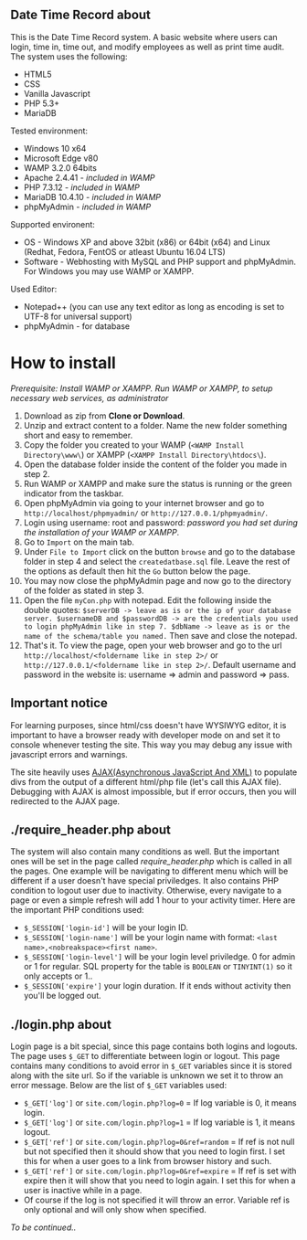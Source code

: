 ## Date Time Record about

This is the Date Time Record system. A basic website where users can login, time in, time out, and modify employees as well as print time audit.
The system uses the following:
* HTML5
* CSS
* Vanilla Javascript
* PHP 5.3+
* MariaDB

Tested environment:
* Windows 10 x64
* Microsoft Edge v80
* WAMP 3.2.0 64bits
* Apache 2.4.41 - *included in WAMP*
* PHP 7.3.12 - *included in WAMP*
* MariaDB 10.4.10 - *included in WAMP*
* phpMyAdmin - *included in WAMP*

Supported environent:
* OS - Windows XP and above 32bit (x86) or 64bit (x64) and Linux (Redhat, Fedora, FentOS or atleast Ubuntu 16.04 LTS)
* Software - Webhosting with MySQL and PHP support and phpMyAdmin. For Windows you may use WAMP or XAMPP.

Used Editor:
* Notepad++ (you can use any text editor as long as encoding is set to UTF-8 for universal support)
* phpMyAdmin - for database

# How to install
*Prerequisite: Install WAMP or XAMPP. Run WAMP or XAMPP, to setup necessary web services, as administrator*
1. Download as zip from **Clone or Download**.
1. Unzip and extract content to a folder. Name the new folder something short and easy to remember.
1. Copy the folder you created to your WAMP (```<WAMP Install Directory\www\```) or XAMPP (```<XAMPP Install Directory\htdocs\```).
1. Open the database folder inside the content of the folder you made in step 2.
1. Run WAMP or XAMPP and make sure the status is running or the green indicator from the taskbar.
1. Open phpMyAdmin via going to your internet browser and go to ```http://localhost/phpmyadmin/``` or ```http://127.0.0.1/phpmyadmin/```.
1. Login using username: root and password: *password you had set during the installation of your WAMP or XAMPP*.
1. Go to ```Import``` on the main tab.
1. Under ```File to Import``` click on the button ```browse``` and go to the database folder in step 4 and select the ```createdatbase.sql``` file. Leave the rest of the options as default then hit the ```Go``` button below the page.
1. You may now close the phpMyAdmin page and now go to the directory of the folder as stated in step 3.
1. Open the file ```myCon.php``` with notepad. Edit the following inside the double quotes: ```$serverDB -> leave as is or the ip of your database server. $usernameDB and $passwordDB -> are the credentials you used to login phpMyAdmin like in step 7. $dbName -> leave as is or the name of the schema/table you named.``` Then save and close the notepad.
1. That's it. To view the page, open your web browser and go to the url ```http://localhost/<foldername like in step 2>/``` or ```http://127.0.0.1/<foldername like in step 2>/```. Default username and password in the website is: username => admin and password => pass.

## Important notice
For learning purposes, since html/css doesn't have WYSIWYG editor, it is important to have a browser ready with developer mode on and set it to console whenever testing the site. This way you may debug any issue with javascript errors and warnings.

The site heavily uses [AJAX(Asynchronous JavaScript And XML)](https://www.w3schools.com/xml/ajax_intro.asp) to populate divs from the output of a different html/php file (let's call this AJAX file).
Debugging with AJAX is almost impossible, but if error occurs, then you will redirected to the AJAX page.

## ./require_header.php about
The system will also contain many conditions as well. But the important ones will be set in the page called *require_header.php* which is called in all the pages. One example will be navigating to different menu which will be different if a user doesn't have special priviledges.
It also contains PHP condition to logout user due to inactivity. Otherwise, every navigate to a page or even a simple refresh will add 1 hour to your activity timer. Here are the important PHP conditions used:
* ```$_SESSION['login-id']``` will be your login ID.
* ```$_SESSION['login-name']``` will be your login name with format: ```<last name>,<nobreakspace><first name>```.
* ```$_SESSION['login-level']``` will be your login level priviledge. 0 for admin or 1 for regular. SQL property for the table is ```BOOLEAN``` or ```TINYINT(1)``` so it only accepts  or 1..
* ```$_SESSION['expire']``` your login duration. If it ends without activity then you'll be logged out.

## ./login.php about
Login page is a bit special, since this page contains both logins and logouts. The page uses ```$_GET``` to differentiate between login or logout. This page contains many conditions to avoid error in ```$_GET``` variables since it is stored along with the site url. So if the variable is unknown we set it to throw an error message. Below are the list of ```$_GET``` variables used:
* ```$_GET['log']``` or ```site.com/login.php?log=0``` = If log variable is 0, it means login.
* ```$_GET['log']``` or ```site.com/login.php?log=1``` = If log variable is 1, it means logout.
* ```$_GET['ref']``` or ```site.com/login.php?log=0&ref=random``` = If ref is not null but not specified then it should show that you need to login first. I set this for when a user goes to a link from browser history and such.
* ```$_GET['ref']``` or ```site.com/login.php?log=0&ref=expire``` = If ref is set with expire then it will show that you need to login again. I set this for when a user is inactive while in a page.
* Of course if the log is not specified it will throw an error. Variable ref is only optional and will only show when specified.


*To be continued..*

